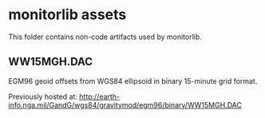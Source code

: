 # monitorlib assets

This folder contains non-code artifacts used by monitorlib.

## WW15MGH.DAC

EGM96 geoid offsets from WGS84 ellipsoid in binary 15-minute grid format.

Previously hosted at: http://earth-info.nga.mil/GandG/wgs84/gravitymod/egm96/binary/WW15MGH.DAC
